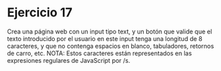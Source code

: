 # Ejercicio 17

Crea una página web con un input tipo text, y un botón que valide que el texto introducido por el usuario en este input tenga una longitud de 8 caracteres, y que no contenga espacios en blanco, tabuladores, retornos de carro, etc. 
NOTA: Estos caracteres están representados en las expresiones regulares de JavaScript por /s.
